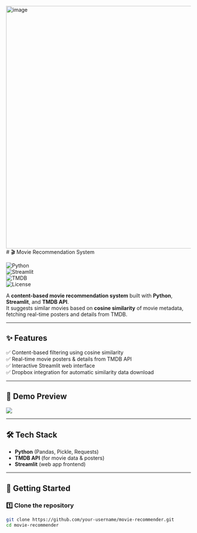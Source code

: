 <img width="1489" height="662" alt="image" src="https://github.com/user-attachments/assets/90d15de5-61f1-46eb-a864-7732cc959d1e" /># 🎬 Movie Recommendation System  

![Python](https://img.shields.io/badge/Python-3.8%2B-blue)  
![Streamlit](https://img.shields.io/badge/Streamlit-App-red)  
![TMDB](https://img.shields.io/badge/TMDB-API-green)  
![License](https://img.shields.io/badge/License-MIT-yellow)  

A **content-based movie recommendation system** built with **Python**, **Streamlit**, and **TMDB API**.  
It suggests similar movies based on **cosine similarity** of movie metadata, fetching real-time posters and details from TMDB.  

---

## ✨ Features  
✅ Content-based filtering using cosine similarity  
✅ Real-time movie posters & details from TMDB API  
✅ Interactive Streamlit web interface  
✅ Dropbox integration for automatic similarity data download  

---

## 📸 Demo Preview  


![<img width="1489" height="662" alt="image" src="https://github.com/user-attachments/assets/8a98aa23-f47c-4e68-a9a4-9becfefac63e" />
](https://via.placeholder.com/900x400.png?text=Add+Screenshot+Here)  

---

## 🛠️ Tech Stack  
- **Python** (Pandas, Pickle, Requests)  
- **TMDB API** (for movie data & posters)  
- **Streamlit** (web app frontend)  

---

## 🚀 Getting Started  

### 1️⃣ Clone the repository  
```bash
git clone https://github.com/your-username/movie-recommender.git
cd movie-recommender
